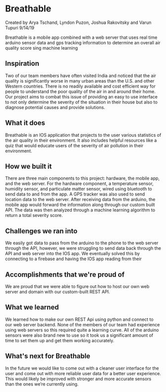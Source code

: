 # Breathable
Created by Arya Tschand, Lyndon Puzon, Joshua Rakovitsky and Varun Tupuri 9/14/19

Breathable is a mobile app combined with a web server that uses real time arduino sensor data and gps tracking information to determine an overall air quality score sing machine learning

## Inspiration
Two of our team members have often visited India and noticed that the air quality is significantly worse in many urban areas than the U.S. and other Western countries. There is no readily available and cost efficient way for people to understand the poor quality of the air in and around their home. Our project aims to combat this issue of providing an easy to use interface to not only determine the severity of the situation in their house but also to diagnose potential causes and provide solutions.

## What it does
Breathable is an IOS application that projects to the user various statistics of the air quality in their environment. It also includes helpful resources like a quiz that would educate users of the severity of air pollution in their environment.

## How we built it
There are three main components to this project: hardware, the mobile app, and the web server. For the hardware component, a temperature sensor, humidity sensor, and particulate matter sensor, wired using bluetooth to send data to and from the app. A GPS tracker was also used to send location data to the web server. After receiving data from the arduino, the mobile app would forward the information along through our custom built API. The data was then analyzed through a machine learning algorithm to return a total severity score.

## Challenges we ran into
We easily got data to pass from the arduino to the phone to the web server through the API, however, we were struggling to send data back through the API and web server into the IOS app. We eventually solved this by connecting to a firebase and having the IOS app reading from their

## Accomplishments that we're proud of
We are proud that we were able to figure out how to host our own web server and domain with our custom-built REST API.

## What we learned
We learned how to make our own REST Api using python and connect to our web server backend. None of the members of our team had experience using web servers so this required quite a learning curve. All of the arduino sensors were also brand new to use so it took us a significant amount of time to set them up and get them working accurately.

## What's next for Breathable
In the future we would like to come out with a cleaner user interface for the user and come out with more reliable user data for a better user experience. This would likely be improved with stronger and more accurate sensors than the ones we’re currently using.
